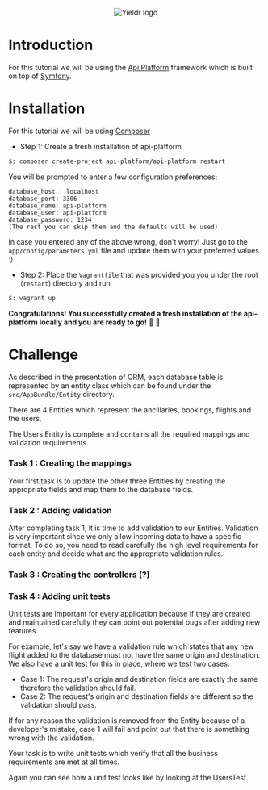 <p align="center"><img src="https://www.yieldr.com/assets/images/Yieldr_smallsizes_green.svg" alt="Yieldr logo"></p>

# Introduction

For this tutorial we will be using the [Api Platform](https://api-platform.com/) framework which is built on top of
[Symfony](https://symfony.com/).

# Installation

For this tutorial we will be using [Composer](https://getcomposer.org/)

- Step 1: Create a fresh installation of api-platform

```bash
$: composer create-project api-platform/api-platform restart
```

You will be prompted to enter a few configuration preferences:

```
database_host : localhost
database_port: 3306
database_name: api-platform
database_user: api-platform
database_password: 1234
(The rest you can skip them and the defaults will be used)
```
In case you entered any of the above wrong, don't worry! Just go to the `app/config/parameters.yml` file and update
them with your preferred values :)

- Step 2: Place the `Vagrantfile` that was provided you you under the root (`restart`) directory and run
```bash
$: vagrant up
```

**Congratulations! You successfully created a fresh installation of the api-platform locally and you are ready to go!** 🎉 🎊
# Challenge

As described in the presentation of ORM, each database table is represented by an entity class which can be found under 
the `src/AppBundle/Entity` directory.

There are 4 Entities which represent the ancillaries, bookings, flights and the users. 

The Users Entity is complete and contains all the required mappings and validation requirements.

### Task 1 : Creating the mappings

Your first task is to update the other three Entities by creating the appropriate fields and map them to the database fields.

### Task 2 : Adding validation

After completing task 1, it is time to add validation to our Entities. Validation is very important since we only allow
incoming data to have a specific format. To do so, you need to read carefully the high level requirements for each entity
and decide what are the appropriate validation rules.

### Task 3 : Creating the controllers (?)

### Task 4 : Adding unit tests

Unit tests are important for every application because if they are created and maintained carefully they can point out
potential bugs after adding new features.

For example, let's say we have a validation rule which states that any new flight added to the database must not have the
same origin and destination. We also have a unit test for this in place, where we test two cases:

- Case 1: The request's origin and destination fields are exactly the same therefore the validation should fail.
- Case 2: The request's origin and destination fields are different so the validation should pass.

If for any reason the validation is removed from the Entity because of a developer's mistake, case 1 will fail and 
point out that there is something wrong with the validation.

Your task is to write unit tests which verify that all the business requirements are met at all times.

Again you can see how a unit test looks like by looking at the UsersTest.


